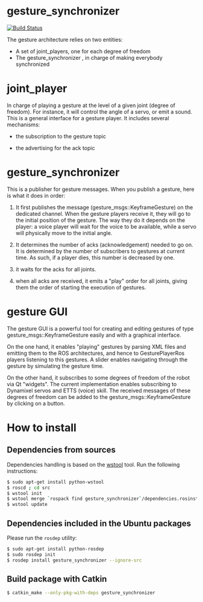 # gesture_synchronizer

[![Build Status](https://travis-ci.org/arnaud-ramey/gesture_synchronizer.svg)](https://travis-ci.org/arnaud-ramey/gesture_synchronizer)

The gesture architecture relies on two entities:

  - A set of joint_players, one for each degree of freedom
  - The gesture_synchronizer , in charge of making everybody synchronized

joint_player
============

In charge of playing a gesture at the level of a given joint (degree of freedom).
For instance, it will control the angle of a servo, or emit a sound.
This is a general interface for a gesture player.
It includes several mechanisms:
  - the subscription to the gesture topic

  - the advertising for the ack topic

gesture_synchronizer
=====================

This is a publisher for gesture messages.
When you publish a gesture, here is what it does in order:

1) It first publishes the message
  (gesture_msgs::KeyframeGesture) on the dedicated channel.
  When the gesture players receive it, they will go to the initial
  position of the gesture.
  The way they do it depends on the player:
  a voice player will wait for the voice to be available,
  while a servo will physically move to the initial angle.

2) It determines the number of acks (acknowledgement) needed to go on.
  It is determined by the number of subscribers to gestures
  at current time.
  As such, if a player dies, this number is decreased by one.

3) it waits for the acks for all joints.

4) when all acks are received, it emits a "play" order for all joints,
  giving them the order of starting the execution of gestures.

gesture GUI
===========

The gesture GUI is a powerful tool for creating and editing
gestures of type gesture_msgs::KeyframeGesture easily
and with a graphical interface.

On the one hand, it enables "playing" gestures by parsing XML files
and emitting them to the ROS architectures, and hence to
GesturePlayerRos players listening to this gestures.
A slider enables navigating through the gesture by simulating
the gesture time.

On the other hand, it subscribes to some degrees of freedom of the robot
via Qt "widgets".
The current implementation enables subscribing to Dynamixel servos
and ETTS (voice) skill.
The received messages of these degrees of freedom can be added to
the gesture_msgs::KeyframeGesture by clicking on a button.

How to install
==============

Dependencies from sources
-------------------------

Dependencies handling is based on the [wstool](http://wiki.ros.org/wstool) tool.
Run the following instructions:

```bash
$ sudo apt-get install python-wstool
$ roscd ; cd src
$ wstool init
$ wstool merge `rospack find gesture_synchronizer`/dependencies.rosinstall
$ wstool update
```

Dependencies included in the Ubuntu packages
--------------------------------------------

Please run the ```rosdep``` utility:

```bash
$ sudo apt-get install python-rosdep
$ sudo rosdep init
$ rosdep install gesture_synchronizer --ignore-src
```

Build package with Catkin
-------------------------

```bash
$ catkin_make --only-pkg-with-deps gesture_synchronizer
```
